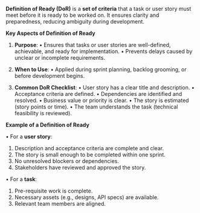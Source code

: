 **Definition of Ready (DoR)** is a **set of criteria** that a task or user story must meet before it is ready to be worked on. It ensures clarity and preparedness, reducing ambiguity during development.

**Key Aspects of Definition of Ready**

1. **Purpose**:
• Ensures that tasks or user stories are well-defined, achievable, and ready for implementation.
• Prevents delays caused by unclear or incomplete requirements.

2. **When to Use**:
• Applied during sprint planning, backlog grooming, or before development begins.

3. **Common DoR Checklist**:
• User story has a clear title and description.
• Acceptance criteria are defined.
• Dependencies are identified and resolved.
• Business value or priority is clear.
• The story is estimated (story points or time).
• The team understands the task (technical feasibility is reviewed).

**Example of a Definition of Ready**

• For a **user story**:
1. Description and acceptance criteria are complete and clear.
2. The story is small enough to be completed within one sprint.
3. No unresolved blockers or dependencies.
4. Stakeholders have reviewed and approved the story.

• For a **task**:
1. Pre-requisite work is complete.
2. Necessary assets (e.g., designs, API specs) are available.
3. Relevant team members are aligned.